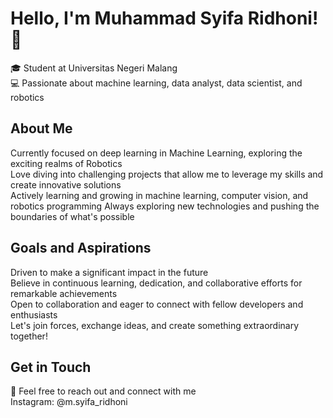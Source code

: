 # Hello, I'm Muhammad Syifa Ridhoni! 👋

🎓 Student at Universitas Negeri Malang  
💻 Passionate about machine learning, data analyst, data scientist, and robotics

## About Me

Currently focused on deep learning in Machine Learning, exploring the exciting realms of Robotics  
Love diving into challenging projects that allow me to leverage my skills and create innovative solutions  
Actively learning and growing in machine learning, computer vision, and robotics programming 
Always exploring new technologies and pushing the boundaries of what's possible

## Goals and Aspirations

Driven to make a significant impact in the future  
Believe in continuous learning, dedication, and collaborative efforts for remarkable achievements  
Open to collaboration and eager to connect with fellow developers and enthusiasts  
Let's join forces, exchange ideas, and create something extraordinary together!

## Get in Touch

📧 Feel free to reach out and connect with me  
Instagram: @m.syifa_ridhoni  



<!--
**Decomox/Decomox** is a ✨ _special_ ✨ repository because its `README.md` (this file) appears on your GitHub profile.

Here are some ideas to get you started:

- 🔭 I’m currently working on ...
- 🌱 I’m currently learning ...
- 👯 I’m looking to collaborate on ...
- 🤔 I’m looking for help with ...
- 💬 Ask me about ...
- 📫 How to reach me: ...
- 😄 Pronouns: ...
- ⚡ Fun fact: ...
-->
